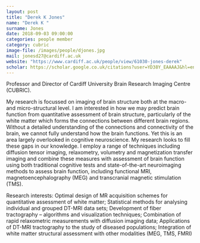 ```yaml
---
layout: post
title: "Derek K Jones"
name: "Derek K "
surname: Jones
date: 2018-09-03 09:00:00
categories: people member
category: cubric
image-file: /images/people/djones.jpg
mail: jonesd27@cardiff.ac.uk
website: "https://www.cardiff.ac.uk/people/view/61030-jones-derek"
scholar: https://scholar.google.co.uk/citations?user=YD38Y_EAAAAJ&hl=en
---
```


Professor and Director of Cardiff University Brain Research Imaging Centre (CUBRIC).

My research is focussed on imaging of brain structure both at the macro- and  micro-structural level. I am interested in how we may predict brain function from quantitative assessment of brain structure, particularly of the white matter which forms the connections between different brain regions. Without a  detailed understanding of the connections and connectivity of the brain, we cannot fully understand how the brain functions. Yet this is an area largely overlooked in cognitive neuroscience. My research looks to fill these gaps in our knowledge. I employ a range of techniques including diffusion tensor imaging, relaxometry, volumetry and magnetization transfer imaging and combine these measures with assessment of brain function using both traditional cognitive tests and state-of-the-art neuroimaging methods to assess brain function, including functional MRI, magnetoencephalography (MEG) and transcranial magnetic stimulation (TMS).

Research interests:
Optimal design of MR acquisition schemes for quantitative assessment of white matter; Statistical methods for analysing individual and grouped DT-MRI data sets; Development of fiber tractography – algorithms and visualization techniques; Combination of rapid relaxometric measurements with diffusion imaging data; Applications of DT-MRI tractography to the study of diseased populations; Integration of white matter structural assessment with other modalities (MEG, TMS, FMRI)
